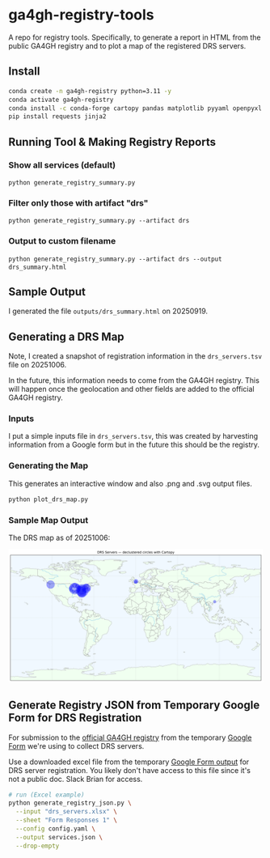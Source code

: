 # ga4gh-registry-tools

A repo for registry tools.  Specifically, to generate a report in HTML from the public GA4GH registry and to plot a map of the registered DRS servers.

## Install

```bash
conda create -n ga4gh-registry python=3.11 -y
conda activate ga4gh-registry
conda install -c conda-forge cartopy pandas matplotlib pyyaml openpyxl pip -y
pip install requests jinja2
```
## Running Tool & Making Registry Reports

### Show all services (default)
    python generate_registry_summary.py

### Filter only those with artifact "drs"
    python generate_registry_summary.py --artifact drs

### Output to custom filename
    python generate_registry_summary.py --artifact drs --output drs_summary.html

## Sample Output

I generated the file `outputs/drs_summary.html` on 20250919.

## Generating a DRS Map

Note, I created a snapshot of registration information in the `drs_servers.tsv` file on 20251006.

In the future, this information needs to come from the GA4GH registry.  This will 
happen once the geolocation and other fields are added to the official GA4GH registry.

### Inputs

I put a simple inputs file in `drs_servers.tsv`, this was created by harvesting information
from a Google form but in the future this should be the registry.

### Generating the Map

This generates an interactive window and also .png and .svg output files.

```bash
python plot_drs_map.py
```

### Sample Map Output

The DRS map as of 20251006:

![The DRS map as of 20251006](/drs_world_map_cartopy.svg)

## Generate Registry JSON from Temporary Google Form for DRS Registration

For submission to the [official GA4GH registry](https://github.com/ga4gh/ga4gh-registry?tab=readme-ov-file) from the temporary [Google Form](https://docs.google.com/forms/d/e/1FAIpQLSeEI6QOtNQoyha0ZcLQYaTVsA3IkWZLOzz9g1L7ZQjke2MIBA/viewform?usp=dialog) we're using to collect DRS servers.

Use a downloaded excel file from the temporary [Google Form output](https://docs.google.com/spreadsheets/d/12lXZvpwzQ3nbjNlxJoqG57U5qFe8PhQ4smeJCeS5ZkM/edit?resourcekey=&gid=1020047121#gid=1020047121) for DRS server registration.  You likely don't have access to this file since it's not a public doc.  Slack Brian for access.

```bash
# run (Excel example)
python generate_registry_json.py \
  --input "drs_servers.xlsx" \
  --sheet "Form Responses 1" \
  --config config.yaml \
  --output services.json \
  --drop-empty
```